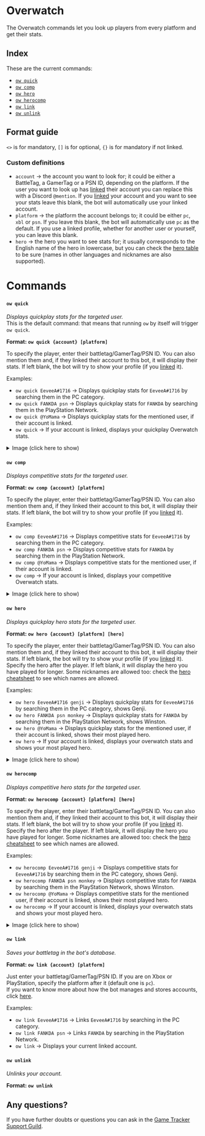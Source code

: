 # Overwatch
The Overwatch commands let you look up players from every platform and get their stats.


## Index
These are the current commands:  
* [`ow quick`](#ow-quick)
* [`ow comp`](#ow-comp)
* [`ow hero`](#ow-hero)
* [`ow herocomp`](#ow-herocomp)
* [`ow link`](#ow-link)
* [`ow unlink`](#ow-unlink)

## Format guide
`<>` is for mandatory, `[]` is for optional, `{}` is for mandatory if not linked.

### Custom definitions
* `account` → the account you want to look for; it could be either a BattleTag, a GamerTag or a PSN ID, depending on the platform. If the user you want to look up has [linked](#ow-link) their account you can replace this with a Discord `@mention`. If you [linked](#ow-link) your account and you want to see your stats leave this blank, the bot will automatically use your linked account.
* `platform` → the platform the account belongs to; it could be either `pc`, `xbl` or `psn`. If you leave this blank, the bot will automatically use `pc` as the default. If you use a linked profile, whether for another user or yourself, you can leave this blank.
* `hero` → the hero you want to see stats for; it usually corresponds to the English name of the hero in lowercase, but you can check the [hero table](./OW_HEROES.md) to be sure (names in other languages and nicknames are also supported).

# Commands

#### `ow quick`

_Displays quickplay stats for the targeted user._  
This is the default command: that means that running `ow` by itself will trigger `ow quick`.

**Format: `ow quick {account} [platform]`**

To specify the player, enter their battletag/GamerTag/PSN ID. You can also mention them and, if they linked their account to this bot, it will display their stats. If left blank, the bot will try to show your profile (if you [linked](#ow-link) it).

Examples:  
* `ow quick EeveeA#1716` → Displays quickplay stats for `EeveeA#1716` by searching them in the PC category.
* `ow quick FANKDA psn` → Displays quickplay stats for `FANKDA` by searching them in the PlayStation Network.
* `ow quick @YoMama` → Displays quickplay stats for the mentioned user, if their account is linked.
* `ow quick` → If your account is linked, displays your quickplay Overwatch stats.

<details>
<summary>Image (click here to show)</summary>  

![k](img/ow-quick-0.png)
</details>

#### `ow comp`

_Displays competitive stats for the targeted user._

**Format: `ow comp {account} [platform]`**

To specify the player, enter their battletag/GamerTag/PSN ID. You can also mention them and, if they linked their account to this bot, it will display their stats. If left blank, the bot will try to show your profile (if you [linked](#ow-link) it).

Examples:
* `ow comp EeveeA#1716` → Displays competitive stats for `EeveeA#1716` by searching them in the PC category.
* `ow comp FANKDA psn` → Displays competitive stats for `FANKDA` by searching them in the PlayStation Network.
* `ow comp @YoMama` → Displays competitive stats for the mentioned user, if their account is linked.
* `ow comp` → If your account is linked, displays your competitive Overwatch stats.

<details>
<summary>Image (click here to show)</summary>  

![k](img/ow-comp-0.png)
</details>

#### `ow hero`

_Displays quickplay hero stats for the targeted user._

**Format: `ow hero {account} [platform] [hero]`**

To specify the player, enter their battletag/GamerTag/PSN ID. You can also mention them and, if they linked their account to this bot, it will display their stats. If left blank, the bot will try to show your profile (if you [linked](#ow-link) it).  
Specify the hero after the player. If left blank, it will display the hero you have played for longer. Some nicknames are allowed too: check the [hero cheatsheet](./OW_HEROES.md) to see which names are allowed.

Examples:
* `ow hero EeveeA#1716 genji` → Displays quickplay stats for `EeveeA#1716` by searching them in the PC category, shows Genji.
* `ow hero FANKDA psn monkey` → Displays quickplay stats for `FANKDA` by searching them in the PlayStation Network, shows Winston.
* `ow hero @YoMama` → Displays quickplay stats for the mentioned user, if their account is linked, shows their most played hero.
* `ow hero` → If your account is linked, displays your overwatch stats and shows your most played hero.

<details>
<summary>Image (click here to show)</summary>  

![k](img/ow-hero-0.png)
</details>

#### `ow herocomp`

_Displays competitive hero stats for the targeted user._

**Format: `ow herocomp {account} [platform] [hero]`**

To specify the player, enter their battletag/GamerTag/PSN ID. You can also mention them and, if they linked their account to this bot, it will display their stats. If left blank, the bot will try to show your profile (if you [linked](#ow-link) it).  
Specify the hero after the player. If left blank, it will display the hero you have played for longer. Some nicknames are allowed too: check the [hero cheatsheet](./OW_HEROES.md) to see which names are allowed.

Examples:
* `ow herocomp EeveeA#1716 genji` → Displays competitive stats for `EeveeA#1716` by searching them in the PC category, shows Genji.
* `ow herocomp FANKDA psn monkey` → Displays competitive stats for `FANKDA` by searching them in the PlayStation Network, shows Winston.
* `ow herocomp @YoMama` → Displays competitive stats for the mentioned user, if their account is linked, shows their most played hero.
* `ow herocomp` → If your account is linked, displays your overwatch stats and shows your most played hero.

<details>
<summary>Image (click here to show)</summary>  

![k](img/ow-herocomp-0.png)
</details>

#### `ow link`

_Saves your battletag in the bot's database._

**Format: `ow link {account} [platform]`**

Just enter your battletag/GamerTag/PSN ID. If you are on Xbox or PlayStation, specify the platform after it (default one is `pc`).  
If you want to know more about how the bot manages and stores accounts, click [here](../STORED_DATA).

Examples:
* `ow link EeveeA#1716` → Links `EeveeA#1716` by searching in the PC category.
* `ow link FANKDA psn` → Links `FANKDA` by searching in the PlayStation Network.
* `ow link` → Displays your current linked account.

#### `ow unlink`

_Unlinks your account._

**Format: `ow unlink`**

## Any questions?

If you have further doubts or questions you can ask in the [Game Tracker Support Guild](https://discord.gg/ZhnWkqc).
